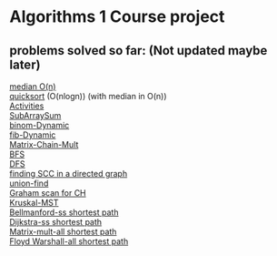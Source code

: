 # Algorithms 1 Course project

## problems solved so far: (Not updated maybe later)
[median O(n)]()</br>
[quicksort](https://github.com/Yannnyan/Algor1/blob/main/src/Median.java#:~:text=static%20void-,quick_sort_better,-(int%5B%5D%20array%2C%20int)) (O(nlogn)) (with median in O(n))</br>
[Activities](https://github.com/Yannnyan/Algor1/blob/main/src/GreedyAlgor/Activities_Problem.java#:~:text=public%20class-,Activities_Problem,-%7B)</br>
[SubArraySum]()</br>
[binom-Dynamic]()</br>
[fib-Dynamic]()</br>
[Matrix-Chain-Mult]()</br>
[BFS]()</br>
[DFS]()</br>
[finding SCC in a directed graph]()</br>
[union-find]()</br>
[Graham scan for CH]()</br>
[Kruskal-MST]()</br>
[Bellmanford-ss shortest path]()</br>
[Dijkstra-ss shortest path]()</br>
[Matrix-mult-all shortest path]()</br>
[Floyd Warshall-all shortest path]()</br>







